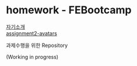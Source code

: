 # homework - FEBootcamp
[자기소개](https://github.com/Cocozo/homework/blob/main/md/about-me.md)  
[assignment2-avatars](https://github.com/Cocozo/homework/blob/main/md/avatars.md)

과제수행을 위한 Repository

(Working in progress)   
